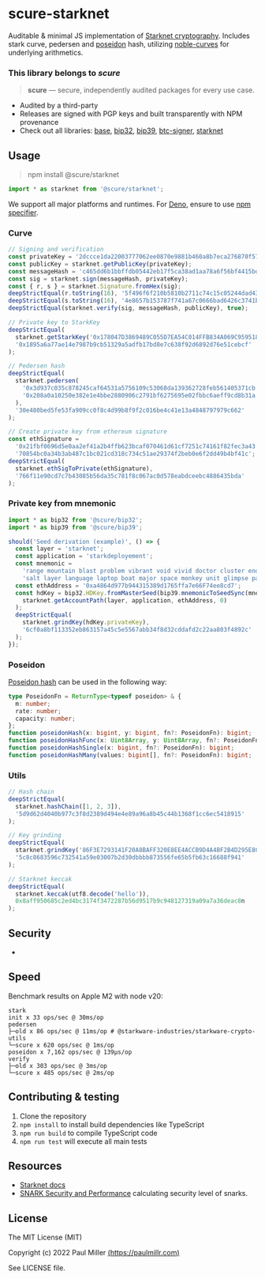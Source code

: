 # scure-starknet

Auditable & minimal JS implementation of [Starknet cryptography](https://docs.starkware.co/starkex/stark-curve.html).
Includes stark curve, pedersen and [poseidon](https://www.poseidon-hash.info) hash,
utilizing [noble-curves](https://github.com/paulmillr/noble-curves) for underlying arithmetics.

### This library belongs to _scure_

> **scure** — secure, independently audited packages for every use case.

- Audited by a third-party
- Releases are signed with PGP keys and built transparently with NPM provenance
- Check out all libraries:
  [base](https://github.com/paulmillr/scure-base),
  [bip32](https://github.com/paulmillr/scure-bip32),
  [bip39](https://github.com/paulmillr/scure-bip39),
  [btc-signer](https://github.com/paulmillr/scure-btc-signer),
  [starknet](https://github.com/paulmillr/scure-starknet)

## Usage

> npm install @scure/starknet

```ts
import * as starknet from '@scure/starknet';
```

We support all major platforms and runtimes.
For [Deno](https://deno.land), ensure to use [npm specifier](https://deno.land/manual@v1.28.0/node/npm_specifiers).

### Curve

```ts
// Signing and verification
const privateKey = '2dccce1da22003777062ee0870e9881b460a8b7eca276870f57c601f182136c';
const publicKey = starknet.getPublicKey(privateKey);
const messageHash = 'c465dd6b1bbffdb05442eb17f5ca38ad1aa78a6f56bf4415bdee219114a47';
const sig = starknet.sign(messageHash, privateKey);
const { r, s } = starknet.Signature.fromHex(sig);
deepStrictEqual(r.toString(16), '5f496f6f210b5810b2711c74c15c05244dad43d18ecbbdbe6ed55584bc3b0a2');
deepStrictEqual(s.toString(16), '4e8657b153787f741a67c0666bad6426c3741b478c8eaa3155196fc571416f3');
deepStrictEqual(starknet.verify(sig, messageHash, publicKey), true);

// Private key to StarkKey
deepStrictEqual(
  starknet.getStarkKey('0x178047D3869489C055D7EA54C014FFB834A069C9595186ABE04EA4D1223A03F'),
  '0x1895a6a77ae14e7987b9cb51329a5adfb17bd8e7c638f92d6892d76e51cebcf'
);

// Pedersen hash
deepStrictEqual(
  starknet.pedersen(
    '0x3d937c035c878245caf64531a5756109c53068da139362728feb561405371cb',
    '0x208a0a10250e382e1e4bbe2880906c2791bf6275695e02fbbc6aeff9cd8b31a'
  ),
  '30e480bed5fe53fa909cc0f8c4d99b8f9f2c016be4c41e13a4848797979c662'
);

// Create private key from ethereum signature
const ethSignature =
  '0x21fbf0696d5e0aa2ef41a2b4ffb623bcaf070461d61cf7251c74161f82fec3a43' +
  '70854bc0a34b3ab487c1bc021cd318c734c51ae29374f2beb0e6f2dd49b4bf41c';
deepStrictEqual(
  starknet.ethSigToPrivate(ethSignature),
  '766f11e90cd7c7b43085b56da35c781f8c067ac0d578eabdceebc4886435bda'
);
```

### Private key from mnemonic

```ts
import * as bip32 from '@scure/bip32';
import * as bip39 from '@scure/bip39';

should('Seed derivation (example)', () => {
  const layer = 'starknet';
  const application = 'starkdeployement';
  const mnemonic =
    'range mountain blast problem vibrant void vivid doctor cluster enough melody ' +
    'salt layer language laptop boat major space monkey unit glimpse pause change vibrant';
  const ethAddress = '0xa4864d977b944315389d1765ffa7e66F74ee8cd7';
  const hdKey = bip32.HDKey.fromMasterSeed(bip39.mnemonicToSeedSync(mnemonic)).derive(
    starknet.getAccountPath(layer, application, ethAddress, 0)
  );
  deepStrictEqual(
    starknet.grindKey(hdKey.privateKey),
    '6cf0a8bf113352eb863157a45c5e5567abb34f8d32cddafd2c22aa803f4892c'
  );
});
```

### Poseidon

[Poseidon hash](https://www.poseidon-hash.info) can be used in the following way:

```ts
type PoseidonFn = ReturnType<typeof poseidon> & {
  m: number;
  rate: number;
  capacity: number;
};
function poseidonHash(x: bigint, y: bigint, fn?: PoseidonFn): bigint;
function poseidonHashFunc(x: Uint8Array, y: Uint8Array, fn?: PoseidonFn): Uint8Array;
function poseidonHashSingle(x: bigint, fn?: PoseidonFn): bigint;
function poseidonHashMany(values: bigint[], fn?: PoseidonFn): bigint;
```

### Utils

```ts
// Hash chain
deepStrictEqual(
  starknet.hashChain([1, 2, 3]),
  '5d9d62d4040b977c3f8d2389d494e4e89a96a8b45c44b1368f1cc6ec5418915'
);

// Key grinding
deepStrictEqual(
  starknet.grindKey('86F3E7293141F20A8BAFF320E8EE4ACCB9D4A4BF2B4D295E8CEE784DB46E0519'),
  '5c8c8683596c732541a59e03007b2d30dbbbb873556fe65b5fb63c16688f941'
);

// Starknet keccak
deepStrictEqual(
  starknet.keccak(utf8.decode('hello')),
  0x8aff950685c2ed4bc3174f3472287b56d9517b9c948127319a09a7a36deac8n
);
```

## Security

-

## Speed

Benchmark results on Apple M2 with node v20:

```
stark
init x 33 ops/sec @ 30ms/op
pedersen
├─old x 86 ops/sec @ 11ms/op # @starkware-industries/starkware-crypto-utils
└─scure x 620 ops/sec @ 1ms/op
poseidon x 7,162 ops/sec @ 139μs/op
verify
├─old x 303 ops/sec @ 3ms/op
└─scure x 485 ops/sec @ 2ms/op
```

## Contributing & testing

1. Clone the repository
2. `npm install` to install build dependencies like TypeScript
3. `npm run build` to compile TypeScript code
4. `npm run test` will execute all main tests

## Resources

- [Starknet docs](https://docs.starkware.co/starkex/stark-curve.html)
- [SNARK Security and Performance](https://a16zcrypto.com/content/article/snark-security-and-performance/)
  calculating security level of snarks.

## License

The MIT License (MIT)

Copyright (c) 2022 Paul Miller [(https://paulmillr.com)](https://paulmillr.com)

See LICENSE file.
